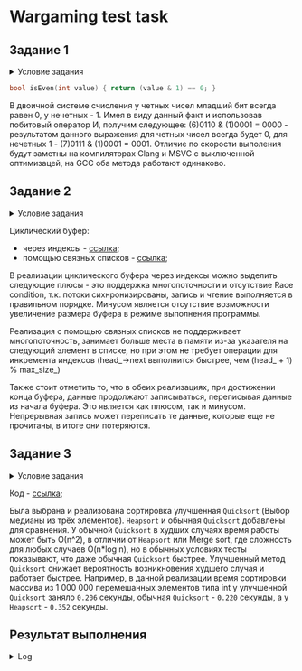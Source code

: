 # Wargaming test task

## Задание 1

<details>
  <summary>Условие задания</summary>

На языке Python или С/С++, написать алгоритм (функцию) определения четности целого числа, который будет аналогичен нижеприведенному по функциональности, но отличен по своей сути.

Объяснить плюсы и минусы обеих реализаций.

Python example:
```python
def isEven(value):
   return value % 2 == 0
```
C/C++ example:
```cpp
bool isEven(int value)
{
   return value % 2 == 0;
}
```

</details>

```cpp
bool isEven(int value) { return (value & 1) == 0; }
```
В двоичной системе счисления у четных чисел младший бит всегда равен 0, у нечетных - 1. Имея в виду данный факт и использовав побитовый оператор И, получим следующее:
(6)0110 & (1)0001 = 0000 - результатом данного выражения для четных чисел всегда будет 0, для нечетных 1 - (7)0111 & (1)0001 = 0001.
Отличие по скорости выполения будут заметны на компиляторах Clang и MSVC с выключенной оптимизацей, на GCC оба метода работают одинаково.


## Задание 2

<details>
  <summary>Условие задания</summary>

На языках Python(2.7) и/или С++, написать минимум по 2 класса реализовывающих циклический буфер FIFO.

Объяснить плюсы и минусы каждой реализации.

</details>

Циклический буфер: 
- через индексы - [ссылка](https://github.com/SPQR1608/wg_test_task/blob/main/circular_buffer_thread_safe.h);
- помощью связных списков - [ссылка](https://github.com/SPQR1608/wg_test_task/blob/main/circular_buffer_list.h);

В реализации циклического буфера через индексы можно выделить следующие плюсы - это поддержка многопоточности 
и отсутствие Race condition, т.к. потоки сихнронизированы, запись и чтение выполняется в правильном порядке.
Минусом является отсутствие возможности увеличение размера буфера в режиме выполнения программы. 

Реализация с помощью связных списков не поддерживает многопоточность, занимает больше места в памяти из-за указателя на следующий элемент в списке,
но при этом не требует операции для инкремента индексов (head_->next выполнится быстрее, чем (head_ + 1) % max_size_)

Также стоит отметить то, что в обеих реализациях, при достижении конца буфера, данные продолжают записываться, переписывая данные из начала буфера.
Это является как плюсом, так и минусом. Непрерывная запись может переписать те данные, которые еще не прочитаны, в итоге они потеряются.


## Задание 3

<details>
  <summary>Условие задания</summary>

На языке Python или С/С++, написать функцию, которая быстрее всего (по процессорным тикам) отсортирует данный ей массив чисел.

Массив может быть любого размера со случайным порядком чисел (в том числе и отсортированным).

Объяснить почему вы считаете, что функция соответствует заданным критериям.

</details>

Код - [ссылка](https://github.com/SPQR1608/wg_test_task/blob/main/sort.h);

Была выбрана и реализована сортировка улучшенная `Quicksort` (Выбор медианы из трёх элементов). `Heapsort` и обычная `Quicksort` добавлены для сравнения. 
У обычной `Quicksort` в худших случаях время работы может быть О(n^2), в отличии от `Heapsort` или Merge sort, где сложность для любых случаев O(n*log n),
но в обычных условиях тесты показывают, что даже обычная `Quicksort` быстрее. Улучшенный метод `Quicksort` снижает вероятность возникновения худшего случая 
и работает быстрее.
Например, в данной реализации время сортировки массива из 1 000 000 перемешанных элементов типа int
у улучшенной `Quicksort` заняло `0.206` секунды, обычная `Quicksort` - `0.220` секунды, а у `Heapsort` - `0.352` секунды.


## Результат выполнения

<details>
  <summary>Log</summary>
  
      === CPP Circular buffer check ===
    Size: 0, Capacity: 10
    Put 1, val: 1
    Popped: 1
    Empty: 1
    Adding 9 values
    Full: 0
    Adding 10 values
    Full: 1
    Reading back values: 0 1 2 3 4 5 6 7 8 9
    Adding 15 values
    Full: 1
    Reading back values: 5 6 7 8 9 10 11 12 13 14
    Empty: 1
    Full: 0

     === CPP Circular buffer thread check ===
    1
    5
    0
    7
    9
    11

     === CPP Circular buffer list check ===
    Size: 0, Capacity: 15
    Put 1, val: 1
    Popped: 1
    Empty: 1
    Adding 14 values
    Full: 0
    Adding 15 values
    Full: 1
    Reading back values: 0 1 2 3 4 5 6 7 8 9 10 11 12 13 14
    Adding 20 values
    Full: 0
    Reading back values: 14 15 16 17 18 19 5 6 7 8 9 10 11 12 13 14 15 16 17 18
    Empty: 1
    Full: 0
    -------------------------------------------------
    ---------- quick sort ---------------------------
    -------------------------------------------------
    0 seconds
    221 miliseconds
    221105 microseconds
    221105700 nanoseconds

    -------------------------------------------------
    ---------- quick sort median ---------------------------
    -------------------------------------------------
    0 seconds
    219 miliseconds
    219095 microseconds
    219095900 nanoseconds

    -------------------------------------------------
    ---------- heap sort ---------------------------
    -------------------------------------------------
    0 seconds
    399 miliseconds
    399897 microseconds
    399897800 nanoseconds
</details>
